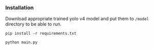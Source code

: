 ### Installation

Download appropriate trained yolo v4 model and put them to `/model` directory to be able to run.

```
pip install -r requirements.txt

python main.py
```
